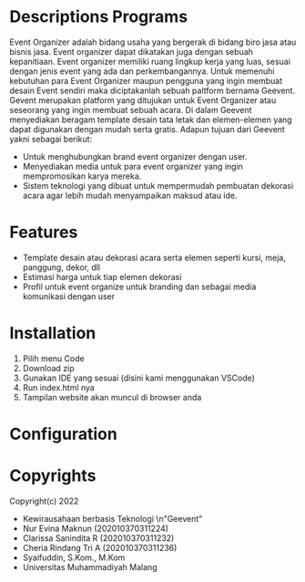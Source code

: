 # Descriptions Programs
Event Organizer adalah bidang usaha yang bergerak di bidang biro jasa atau bisnis jasa. Event organizer dapat dikatakan juga dengan sebuah kepanitiaan. Event organizer memiliki ruang lingkup kerja yang luas, sesuai dengan jenis event yang ada dan perkembangannya.
Untuk memenuhi kebutuhan para Event Organizer maupun pengguna yang ingin membuat desain Event sendiri maka diciptakanlah sebuah paltform bernama Geevent. Gevent merupakan platform yang ditujukan untuk Event Organizer atau seseorang yang ingin membuat sebuah acara. Di dalam Geevent menyediakan beragam template desain tata letak dan elemen-elemen yang dapat digunakan dengan mudah serta gratis. 
Adapun tujuan dari Geevent yakni sebagai berikut:
- Untuk menghubungkan brand event organizer dengan user.
- Menyediakan media untuk para event organizer yang ingin mempromosikan karya mereka.
- Sistem teknologi yang dibuat untuk mempermudah pembuatan dekorasi acara agar lebih mudah menyampaikan maksud atau ide.

# Features
- Template desain atau dekorasi acara serta elemen seperti kursi, meja, panggung, dekor, dll
- Estimasi harga untuk tiap elemen dekorasi
- Profil untuk event organize untuk branding dan sebagai media komunikasi dengan user

# Installation
1. Pilih menu Code
2. Download zip
3. Gunakan IDE yang sesuai (disini kami menggunakan VSCode)
4. Run index.html nya
5. Tampilan website akan muncul di browser anda

# Configuration


# Copyrights
Copyright(c) 2022 

- Kewirausahaan berbasis Teknologi
\n"Geevent"
- Nur Evina Maknun (202010370311224)
- Clarissa Sanindita R (202010370311232)
- Cheria Rindang Tri A (202010370311236)
- Syaifuddin, S.Kom., M.Kom
- Universitas Muhammadiyah Malang
